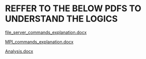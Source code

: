 # REFFER TO THE BELOW PDFS TO UNDERSTAND THE LOGICS
[file_server_commands_explanation.docx](https://github.com/visnunathan8/Docker/files/10204370/file_server_commands_explanation.docx)

[MPI_commands_explanation.docx](https://github.com/visnunathan8/Docker/files/10204372/MPI_commands_explanation.docx)

[Analysis.docx](https://github.com/visnunathan8/Docker/files/10204373/Analysis.docx)
